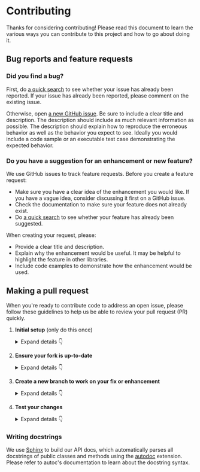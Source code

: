 # Contributing

Thanks for considering contributing! Please read this document to learn the various ways you can contribute to this project and how to go about doing it.

## Bug reports and feature requests

### Did you find a bug?

First, do [a quick search](https://github.com/yieldlang/yieldlang/issues) to see whether your issue has already been reported.
If your issue has already been reported, please comment on the existing issue.

Otherwise, open [a new GitHub issue](https://github.com/yieldlang/yieldlang/issues).  Be sure to include a clear title
and description.  The description should include as much relevant information as possible.  The description should
explain how to reproduce the erroneous behavior as well as the behavior you expect to see.  Ideally you would include a
code sample or an executable test case demonstrating the expected behavior.

### Do you have a suggestion for an enhancement or new feature?

We use GitHub issues to track feature requests. Before you create a feature request:

* Make sure you have a clear idea of the enhancement you would like. If you have a vague idea, consider discussing
it first on a GitHub issue.
* Check the documentation to make sure your feature does not already exist.
* Do [a quick search](https://github.com/yieldlang/yieldlang/issues) to see whether your feature has already been suggested.

When creating your request, please:

* Provide a clear title and description.
* Explain why the enhancement would be useful. It may be helpful to highlight the feature in other libraries.
* Include code examples to demonstrate how the enhancement would be used.

## Making a pull request

When you're ready to contribute code to address an open issue, please follow these guidelines to help us be able to review your pull request (PR) quickly.

1. **Initial setup** (only do this once)

    <details><summary>Expand details 👇</summary><br/>

    If you haven't already done so, please [fork](https://help.github.com/en/enterprise/2.13/user/articles/fork-a-repo) this repository on GitHub.

    Then clone your fork locally with
    ```bash
    git clone https://github.com/USERNAME/yieldlang.git
    ```
    or 
    ```bash
    git clone git@github.com:USERNAME/yieldlang.git
    ```
    At this point the local clone of your fork only knows that it came from *your* repo, github.com/USERNAME/yieldlang.git, but doesn't know anything the *main* repo, [https://github.com/yieldlang/yieldlang.git](https://github.com/yieldlang/yieldlang). You can see this by running
    ```bash
    git remote -v
    ```
    which will output something like this:
    ```
    origin https://github.com/USERNAME/yieldlang.git (fetch)
    origin https://github.com/USERNAME/yieldlang.git (push)
    ```
    This means that your local clone can only track changes from your fork, but not from the main repo, and so you won't be able to keep your fork up-to-date with the main repo over time. Therefore you'll need to add another "remote" to your clone that points to [https://github.com/yieldlang/yieldlang.git](https://github.com/yieldlang/yieldlang). To do this, run the following:
    ```bash
    git remote add upstream https://github.com/yieldlang/yieldlang.git
    ```
    Now if you do `git remote -v` again, you'll see
    ```
    origin https://github.com/USERNAME/yieldlang.git (fetch)
    origin https://github.com/USERNAME/yieldlang.git (push)
    upstream https://github.com/yieldlang/yieldlang.git (fetch)
    upstream https://github.com/yieldlang/yieldlang.git (push)
    ```
    Finally, you'll need to create a Python 3 virtual environment suitable for working on this project. There a number of tools out there that making working with virtual environments easier.
    The most direct way is with the [`venv` module](https://docs.python.org/3.7/library/venv.html) in the standard library, but if you're new to Python or you don't already have a recent Python 3 version installed on your machine,
    we recommend [Miniconda](https://docs.conda.io/en/latest/miniconda.html).

    On Mac, for example, you can install Miniconda with [Homebrew](https://brew.sh/):
    ```bash
    brew install miniconda
    ```
    Then you can create and activate a new Python environment by running:
    ```bash
    conda create -n yieldlang python=3.9
    conda activate yieldlang
    ```
    Once your virtual environment is activated, you can install your local clone in "editable mode" with
    ```bash
    pip install -U pip setuptools wheel
    pip install -e .[dev]
    ```
    The "editable mode" comes from the `-e` argument to `pip`, and essential just creates a symbolic link from the site-packages directory of your virtual environment to the source code in your local clone. That way any changes you make will be immediately reflected in your virtual environment.

    </details>

2. **Ensure your fork is up-to-date**

    <details><summary>Expand details 👇</summary><br/>

    Once you've added an "upstream" remote pointing to [https://github.com/YieldLang/yieldlang.git](https://github.com/yieldlang/yieldlang), keeping your fork up-to-date is easy:
    ```bash
    git checkout main  # if not already on main
    git pull --rebase upstream main
    git push
    ```
    </details>

3. **Create a new branch to work on your fix or enhancement**

    <details><summary>Expand details 👇</summary><br/>

    Committing directly to the main branch of your fork is not recommended. It will be easier to keep your fork clean if you work on a separate branch for each contribution you intend to make.

    You can create a new branch with
    ```bash
    git checkout -b BRANCH
    git push -u origin BRANCH
    # replace BRANCH with whatever name you want to give it
    ```
    </details>

4. **Test your changes**

    <details><summary>Expand details 👇</summary><br/>

    Our continuous integration (CI) testing runs [a number of checks](https://github.com/yieldlang/yieldlang/actions) for each pull request on [GitHub Actions](https://github.com/features/actions). You can run most of these tests locally, which is something you should do *before* opening a PR to help speed up the review process and make it easier for us.

    First, you should run [`isort`](https://github.com/PyCQA/isort) and [`black`](https://github.com/psf/black) to make sure you code is formatted consistently.
    Many IDEs support code formatters as plugins, so you may be able to setup isort and black to run automatically everytime you save.
    For example, [`black.vim`](https://github.com/psf/black/tree/master/plugin) will give you this functionality in Vim. But both `isort` and `black` are also easy to run directly from the command line.
    Just run this from the root of your clone:
    ```bash
    isort .
    black .
    ```
    Our CI also uses [`ruff`](https://github.com/astral-sh/ruff) to lint the code base and [`mypy`](http://mypy-lang.org/) for type-checking. You should run both of these next with
    ```bash
    ruff check .
    ```
    and
    ```bash
    mypy .
    ```
    We also strive to maintain high test coverage, so most contributions should include additions to [the unit tests](https://github.com/yieldlang/yieldlang/tree/main/tests). These tests are run with [`pytest`](https://docs.pytest.org/en/latest/), which you can use to locally run any test modules that you've added or changed.

    For example, if you've fixed a bug in `yieldlang/a/b.py`, you can run the tests specific to that module with
    ```bash
    pytest -v tests/a/b_test.py
    ```
    If your contribution involves additions to any public part of the API, we require that you write docstrings
    for each function, method, class, or module that you add.
    See the [Writing docstrings](#writing-docstrings) section below for details on the syntax.
    You should test to make sure the API documentation can build without errors by running
    ```bash
    make docs
    ```
    If the build fails, it's most likely due to small formatting issues. If the error message isn't clear, feel free to comment on this in your pull request.

    And finally, please update the [CHANGELOG](CHANGELOG.md) with notes on your contribution in the "Unreleased" section at the top.

    After all of the above checks have passed, you can now open [a new GitHub pull request](https://github.com/yieldlang/yieldlang/pulls).
    Make sure you have a clear description of the problem and the solution, and include a link to relevant issues.

    We look forward to reviewing your PR!

    </details>

### Writing docstrings

We use [Sphinx](https://www.sphinx-doc.org/en/master/index.html) to build our API docs, which automatically parses all docstrings
of public classes and methods using the [autodoc](https://www.sphinx-doc.org/en/master/usage/extensions/autodoc.html) extension.
Please refer to autoc's documentation to learn about the docstring syntax.
